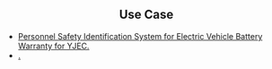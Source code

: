 ## <div align="center">Use Case</div>
* [Personnel Safety Identification System for Electric Vehicle Battery Warranty for YJEC.]()
* [.]()
